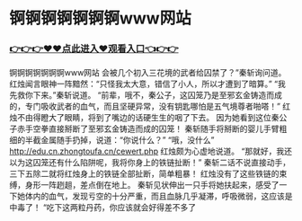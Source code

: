 # 锕锕锕锕锕锕锕www网站

### <a href="https://https://github.com/budfg/haiu/issues/1">👉👉👉♥♥点此进入♥观看入口👈👉👉</a>

锕锕锕锕锕锕锕www网站
会被几个初入三花境的武者给囚禁了？”秦斩询问道。
    红烛闻言眼神一阵黯然：“只怪我太大意，错信了小人，所以才遭到了暗算。”
    “我先救你下来。”秦斩说道。
    “前辈，哦不，秦公子，这囚笼乃是至邪玄金铸造而成的，专门吸收武者的血气，而且坚硬异常，没有钥匙哪怕是五气境尊者啪嗒！”
    红烛不由得瞪大了眼睛，将到了嘴边的话硬生生的咽了下去。
    因为她看到这位秦公子赤手空拳直接掰断了至邪玄金铸造而成的囚笼！
    秦斩随手将掰断的婴儿手臂粗细的半截金属随手扔掉，说道：“你说什么？”
    “哦，没什么”
    http://edu.cn.zhongtoufa.cn/cewert.php
    红烛颇为心虚地说道。
    “那就好，我还以为这囚笼还有什么陷阱呢，我将你身上的铁链扯断！”
    秦斩二话不说直接动手，三下五除二就将红烛身上的铁链全部扯断，简单粗暴！
    红烛没有了这些铁链的束缚，身形一阵趔趄，差点倒在地上。
    秦斩见状伸出一只手将她扶起来，感受了一下她体内的血气，发现亏空的十分严重，而且血脉几乎凝滞，呼吸微弱，这应该是中毒了！
    “吃下这两粒丹药，你应该就会好得差不多了
